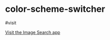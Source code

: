 # color-scheme-switcher

#visit 

<a href="https://sakshithakar22.github.io/image-search-app" 
    target="_blank">
     Visit the Image Search app
</a>

